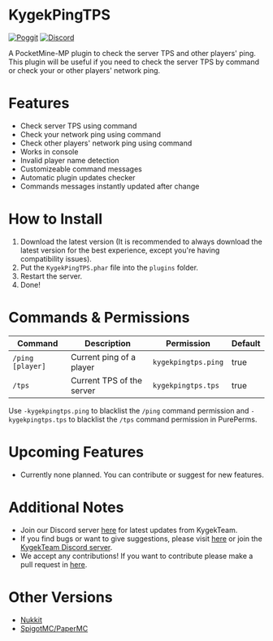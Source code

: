 # KygekPingTPS

[![Poggit](https://poggit.pmmp.io/shield.dl.total/KygekPingTPS)](https://poggit.pmmp.io/p/KygekPingTPS)
[![Discord](https://img.shields.io/discord/735439472992321587.svg?label=&logo=discord&logoColor=ffffff&color=7389D8&labelColor=6A7EC2)](https://discord.gg/CXtqUZv)

A PocketMine-MP plugin to check the server TPS and other players' ping. This plugin will be useful if you need to check the server TPS by command or check your or other players' network ping.

# Features

- Check server TPS using command
- Check your network ping using command
- Check other players' network ping using command
- Works in console
- Invalid player name detection
- Customizeable command messages
- Automatic plugin updates checker
- Commands messages instantly updated after change

# How to Install

1. Download the latest version (It is recommended to always download the latest version for the best experience, except you're having compatibility issues).
2. Put the `KygekPingTPS.phar` file into the `plugins` folder.
3. Restart the server.
4. Done!

# Commands & Permissions

| Command | Description | Permission | Default |
| --- | --- | --- | --- |
| `/ping [player]` | Current ping of a player | `kygekpingtps.ping` | true |
| `/tps` | Current TPS of the server | `kygekpingtps.tps` | true |

Use `-kygekpingtps.ping` to blacklist the `/ping` command permission and `-kygekpingtps.tps` to blacklist the `/tps` command permission in PurePerms.

# Upcoming Features

- Currently none planned. You can contribute or suggest for new features.

# Additional Notes

- Join our Discord server <a href="https://discord.gg/CXtqUZv">here</a> for latest updates from KygekTeam.
- If you find bugs or want to give suggestions, please visit <a href="https://github.com/KygekTeam/KygekPingTPS/issues">here</a> or join the [KygekTeam Discord server](https://discord.gg/CXtqUZv).
- We accept any contributions! If you want to contribute please make a pull request in <a href="https://github.com/KygekTeam/KygekPingTPS/pulls">here</a>.

# Other Versions

- [Nukkit](https://github.com/KygekTeam/KygekPingTPS-Nukkit)
- [SpigotMC/PaperMC](https://github.com/KygekTeam/KygekPingTPS-Spigot)
